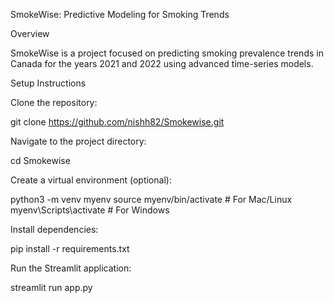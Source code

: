 SmokeWise: Predictive Modeling for Smoking Trends

Overview

SmokeWise is a project focused on predicting smoking prevalence trends in Canada for the years 2021 and 2022 using advanced time-series models.

Setup Instructions

Clone the repository:

git clone https://github.com/nishh82/Smokewise.git

Navigate to the project directory:

cd Smokewise

Create a virtual environment (optional):

python3 -m venv myenv
source myenv/bin/activate  # For Mac/Linux
myenv\Scripts\activate   # For Windows

Install dependencies:

pip install -r requirements.txt

Run the Streamlit application:

streamlit run app.py



